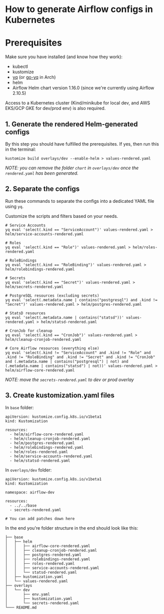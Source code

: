 # How to generate Airflow configs in Kubernetes

# Prerequisites
Make sure you have installed (and know how they work):
- kubectl
- kustomize
- [yq](https://github.com/mikefarah/yq) (or [go-yq](https://archlinux.org/packages/extra/x86_64/go-yq/) in Arch)
- helm
- Airflow Helm chart version 1.16.0 (since we're currently using Airflow 2.10.5)

Access to a Kubernetes cluster (Kind/minikube for local dev, and AWS EKS/GCP GKE for dev/prod env) is also required.

## 1. Generate the rendered Helm-generated configs
By this step you should have fulfilled the prerequisites. If yes, then run this in the terminal:
```
kustomize build overlays/dev --enable-helm > values-rendered.yaml
```

*NOTE: you can remove the folder `chart` in `overlays/dev` once the `rendered.yaml` has been generated.*

## 2. Separate the configs
Run these commands to separate the configs into a dedicated YAML file using `yq`.

Customize the scripts and filters based on your needs.

```
# Service Accounts
yq eval 'select(.kind == "ServiceAccount")' values-rendered.yaml > helm/service-accounts-rendered.yaml

# Roles
yq eval 'select(.kind == "Role")' values-rendered.yaml > helm/roles-rendered.yaml

# RoleBindings
yq eval 'select(.kind == "RoleBinding")' values-rendered.yaml > helm/rolebindings-rendered.yaml

# Secrets
yq eval 'select(.kind == "Secret")' values-rendered.yaml > helm/secrets-rendered.yaml

# PostgreSQL resources (excluding secrets)
yq eval 'select(.metadata.name | contains("postgresql") and .kind != "Secret")' values-rendered.yaml > helm/postgres-rendered.yaml

# StatsD resources
yq eval 'select(.metadata.name | contains("statsd"))' values-rendered.yaml > helm/statsd-rendered.yaml

# CronJob for cleanup
yq eval 'select(.kind == "CronJob")' values-rendered.yaml > helm/cleanup-cronjob-rendered.yaml

# Core Airflow resources (everything else)
yq eval 'select(.kind != "ServiceAccount" and .kind != "Role" and .kind != "RoleBinding" and .kind != "Secret" and .kind != "CronJob" and (.metadata.name | contains("postgresql") | not) and (.metadata.name | contains("statsd") | not))' values-rendered.yaml > helm/airflow-core-rendered.yaml
```

*NOTE: move the `secrets-rendered.yaml` to dev or prod overlay*

## 3. Create kustomization.yaml files

In `base` folder:
```
apiVersion: kustomize.config.k8s.io/v1beta1
kind: Kustomization

resources:
  - helm/airflow-core-rendered.yaml
  - helm/cleanup-cronjob-rendered.yaml
  - helm/postgres-rendered.yaml
  - helm/rolebindings-rendered.yaml
  - helm/roles-rendered.yaml
  - helm/service-accounts-rendered.yaml
  - helm/statsd-rendered.yaml
```

In `overlays/dev` folder:
```
apiVersion: kustomize.config.k8s.io/v1beta1
kind: Kustomization

namespace: airflow-dev

resources:
  - ../../base
  - secrets-rendered.yaml

# You can add patches down here
```

In the end you're folder structure in the end should look like this:
```
├── base
│   ├── helm
│   │   ├── airflow-core-rendered.yaml
│   │   ├── cleanup-cronjob-rendered.yaml
│   │   ├── postgres-rendered.yaml
│   │   ├── rolebindings-rendered.yaml
│   │   ├── roles-rendered.yaml
│   │   ├── service-accounts-rendered.yaml
│   │   └── statsd-rendered.yaml
│   ├── kustomization.yaml
│   └── values-rendered.yaml
├── overlays
│   └── dev
│       ├── env.yaml
│       ├── kustomization.yaml
│       └── secrets-rendered.yaml
└─── README.md

```